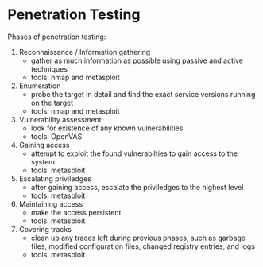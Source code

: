 # Penetration Testing

Phases of penetration testing:

1. Reconnaissance / Information gathering
    * gather as much information as possible using passive and active techniques
    * tools: nmap and metasploit
2. Enumeration
    * probe the target in detail and find the exact service versions running on the target
    * tools: nmap and metasploit
3. Vulnerability assessment
    * look for existence of any known vulnerabilities
    * tools: OpenVAS
4. Gaining access
    * attempt to exploit the found vulnerabilties to gain access to the system
    * tools: metasploit
5. Escalating priviledges
    * after gaining access, escalate the priviledges to the highest level
    * tools: metasploit
6. Maintaining access
    * make the access persistent
    * tools: metasploit
7. Covering tracks
    * clean up any traces left during previous phases, such as garbage files, modified configuration files, changed registry entries, and logs
    * tools: metasploit
